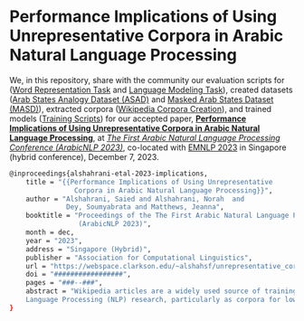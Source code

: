 # Performance Implications of Using Unrepresentative Corpora in Arabic Natural Language Processing

We, in this repository, share with the community our evaluation scripts for ([Word Representation Task](https://github.com/SaiedAlshahrani/performance-implications/tree/main/Word-Representation-Evals) and [Language Modeling Task](https://github.com/SaiedAlshahrani/performance-implications/tree/main/Language-Modeling-Evals)), created datasets ([Arab States Analogy Dataset (ASAD)](https://github.com/SaiedAlshahrani/performance-implications/tree/main/Word-Representation-Evals/ASAD) and [Masked Arab States Dataset (MASD)](https://github.com/SaiedAlshahrani/performance-implications/tree/main/Language-Modeling-Evals/MASD)), extracted corpora ([Wikipedia Corpora Creation](https://github.com/SaiedAlshahrani/performance-implications/tree/main/Wikipedia-Corpora-Creation)), and trained models ([Training Scripts](https://github.com/SaiedAlshahrani/performance-implications/tree/main/Word-Representation-Evals/Training-Scripts)) for our accepted paper, **[Performance Implications of Using Unrepresentative Corpora in Arabic Natural Language Processing](https://webspace.clarkson.edu/~alshahsf/unrepresentative_corpora.pdf)**, at *[The First Arabic Natural Language Processing Conference (ArabicNLP 2023)](https://sites.google.com/view/wanlp2023)*, co-located with [EMNLP 2023](https://2023.emnlp.org/) in Singapore (hybrid conference), December 7, 2023. 

```bash
@inproceedings{alshahrani-etal-2023-implications,
    title = "{{Performance Implications of Using Unrepresentative 
    	 		Corpora in Arabic Natural Language Processing}}",
    author = "Alshahrani, Saied and Alshahrani, Norah  and
              Dey, Soumyabrata and Matthews, Jeanna",
    booktitle = "Proceedings of the The First Arabic Natural Language Processing Conference
                 (ArabicNLP 2023)",
    month = dec,
    year = "2023",
    address = "Singapore (Hybrid)",
    publisher = "Association for Computational Linguistics",
    url = "https://webspace.clarkson.edu/~alshahsf/unrepresentative_corpora.pdf",
    doi = "#################",
    pages = "###--###",
    abstract = "Wikipedia articles are a widely used source of training data for Natural 
    Language Processing (NLP) research, particularly as corpora for low-resource languages like Arabic. However, it is essential to understand the extent to which these corpora reflect the representative contributions of native speakers, especially when many entries in a given language are directly translated from other languages or automatically generated through automated mechanisms. In this paper, we study the performance implications of using inorganic corpora that are not representative of native speakers and are generated through automated techniques such as bot generation or automated template-based translation. The case of the Arabic Wikipedia editions gives a unique case study of this since the Moroccan Arabic Wikipedia edition (ARY) is small but representative, the Egyptian Arabic Wikipedia edition (ARZ) is large but unrepresentative, and the Modern Standard Arabic Wikipedia edition (AR) is both large and more representative. We intrinsically evaluate the performance of two main NLP upstream tasks, namely word representation and language modeling, using word analogy evaluations and fill-mask evaluations using our two newly created datasets: Arab States Analogy Dataset (ASAD) and Masked Arab States Dataset (MASD). We demonstrate that for good NLP performance, we need both large and organic corpora; neither alone is sufficient. We show that producing large corpora through automated means can be a counter-productive, producing models that both perform worse and lack cultural richness and meaningful representation of the Arabic language and its native speakers.",
}
```
